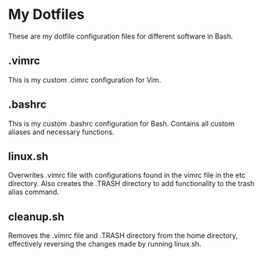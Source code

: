 # My Dotfiles
These are my dotfile configuration files for different software in Bash.
## .vimrc
This is my custom .cimrc configuration for Vim.
## .bashrc
This is my custom .bashrc configuration for Bash. Contains all custom aliases and necessary functions.
## linux.sh
Overwrites .vimrc file with configurations found in the vimrc file in the etc directory. Also creates the .TRASH directory to add functionality to the trash alias command.
## cleanup.sh
Removes the .vimrc file and .TRASH directory from the home directory, effectively reversing the changes made by running linux.sh.
